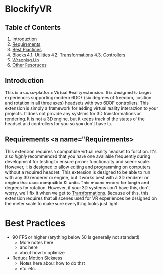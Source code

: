 # BlockifyVR

## Table of Contents
1. [Introduction](#Introduction)
2. [Requirements](#Requirements)
3. [Best Practices](#Best-practices)
4. [Blocks](#blocks)
4.1. [Utilities](#Utilities)
4.2. [Transformations](#Transformations)
4.3. [Controllers](#Controllers)
5. [Wrapping Up](#Wrapping-up)
6. [Other Resoruces](#Other-resources)
## Introduction <a name="Introduction"></a>
This is a cross-platform Virtual Reality extension. It is designed to target experiences supporting modern 6DOF (six degrees of freedom, position and rotation in all three axes) headsets with two 6DOF controllers. 
This extension is simply a framework for adding virtual reality interaction to your projects. It does not provide any systems for 3D transformations or rendering. It is not a 3D engine, but it keeps track of the states of the headset and controllers for you so you don't have to.

## Requirements <a name="Requirements></a>
This extension requires a compatible virtual reality headset to function. It's also _highly_ recommended that you have one available frequently during development for testing to ensure proper functionality and scene scale. However, it is designed to allow editing and programming on computers without a required headset.
This extension is designed to be able to run with any 3D renderer or engine, but it works best with a 3D renderer or engine that uses compatible SI units. This means meters for length and degrees for rotation. However, if your 3D systems don't have this, don't worry, we'll fix it when we get to [Transformations](#Transformations). Because of this, this extension requires that all scenes used for VR experiences be designed on the meter scale to make sure everything looks just right.

# Best Practices <a name="Best-practices"></a>
- 90 FPS or higher (anything below 60 is generally not standard)
   - More notes here
   - and here
   - about how to optimize
- Reduce Motion Sickness
   - Notes here about how to do that
   - etc. etc.
